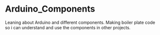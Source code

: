 # Arduino_Components
Leaning about Arduino and different  components. Making boiler plate code so i can understand and use the components in other projects. 
